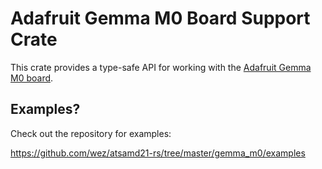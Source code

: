 # Adafruit Gemma M0 Board Support Crate

This crate provides a type-safe API for working with the [Adafruit Gemma M0
board](https://www.adafruit.com/product/3501).

## Examples?

Check out the repository for examples:

https://github.com/wez/atsamd21-rs/tree/master/gemma_m0/examples
